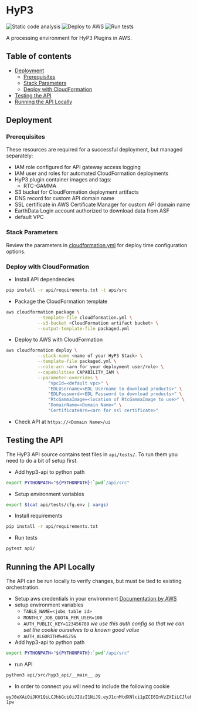 # HyP3
![Static code analysis](https://github.com/ASFHyP3/hyp3/workflows/Static%20code%20analysis/badge.svg)
![Deploy to AWS](https://github.com/ASFHyP3/hyp3/workflows/Deploy%20to%20AWS/badge.svg)
![Run tests](https://github.com/ASFHyP3/hyp3/workflows/Run%20tests/badge.svg)

A processing environment for HyP3 Plugins in AWS.

## Table of contents
- [Deployment](#deployment)
  - [Prerequisites](#prerequisites)
  - [Stack Parameters](#stack-parameters)
  - [Deploy with CloudFormation](#deploy-with-cloudformation)
- [Testing the API](#testing-the-api)
- [Running the API Locally](#running-the-api-locally)

## Deployment

### Prerequisites
These resources are required for a successful deployment, but managed separately:

- IAM role configured for API gateway access logging
- IAM user and roles for automated CloudFormation deployments
- HyP3 plugin container images and tags:
  - RTC-GAMMA
- S3 bucket for CloudFormation deployment artifacts
- DNS record for custom API domain name
- SSL certificate in AWS Certificate Manager for custom API domain name
- EarthData Login account authorized to download data from ASF
- default VPC

### Stack Parameters
Review the parameters in [cloudformation.yml](cloudformation.yml) for deploy time configuration options.

### Deploy with CloudFormation

- Install API dependencies
```sh
pip install -r api/requirements.txt -t api/src
```

- Package the CloudFormation template
```sh
aws cloudformation package \
            --template-file cloudformation.yml \
            --s3-bucket <CloudFormation artifact bucket> \
            --output-template-file packaged.yml
```

- Deploy to AWS with CloudFormation
```sh
aws cloudformation deploy \
            --stack-name <name of your HyP3 Stack> \
            --template-file packaged.yml \
            --role-arn <arn for your deployment user/role> \
            --capabilities CAPABILITY_IAM \
            --parameter-overrides \
                "VpcId=<default vpc>" \
                "EDLUsername=<EDL Username to download products>" \
                "EDLPassword=<EDL Password to download products>" \
                "RtcGammaImage=<location of RtcGammaImage to use>" \
                "DomainName=<Domain Name>" \
                "CertificateArn=<arn for ssl certificate>"
```
- Check API at `https://<Domain Name>/ui`


## Testing the API
The HyP3 API source contains test files in `api/tests/`. To run them you need to do a bit of setup first.

- Add hyp3-api to python path
```sh
export PYTHONPATH="${PYTHONPATH}:`pwd`/api/src"
```
- Setup environment variables
```sh
export $(cat api/tests/cfg.env | xargs)
```
- Install requirements
```sh
pip install -r api/requirements.txt
```

- Run tests
```sh
pytest api/
```

## Running the API Locally
The API can be run locally to verify changes, but must be tied to existing orchestration.

- Setup aws credentials in your environment [Documentation by AWS](https://boto3.amazonaws.com/v1/documentation/api/latest/guide/quickstart.html#configuration)
- setup environment variables
  - `TABLE_NAME=<jobs table id>`
  - `MONTHLY_JOB_QUOTA_PER_USER=100`
  - `AUTH_PUBLIC_KEY=123456789` *we use this auth config so that we can set the cookie ourselves to a known good value*
  - `AUTH_ALGORITHM=HS256`
- Add hyp3-api to python path
```sh
export PYTHONPATH="${PYTHONPATH}:`pwd`/api/src"
```
- run API
```sh
python3 api/src/hyp3_api/__main__.py
```
- In order to connect you will need to include the following cookie
```
eyJ0eXAiOiJKV1QiLCJhbGciOiJIUzI1NiJ9.eyJ1cnMtdXNlci1pZCI6InVzZXIiLCJleHAiOjIxNTk1MzY1MzIzLCJ1cnMtZ3JvdXBzIjpbeyJuYW1lIjoiYXV0aC1ncm91cCIsImFwcF91aWQiOiJhdXRoLXVpZCJ9XX0.Xa0T6kRD5nihlH6UneYUpt1pzumjYre0fWVrxOq-1pw
```
